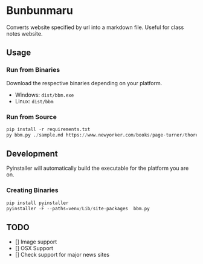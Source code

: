 
# Bunbunmaru

Converts website specified by url into a markdown file. Useful for class notes website.

## Usage

### Run from Binaries
Download the respective binaries depending on your platform.
- Windows: ```dist/bbm.exe```
- Linux: ```dist/bbm```

### Run from Source

```python
pip install -r requirements.txt
py bbm.py ./sample.md https://www.newyorker.com/books/page-turner/thoreau-in-love
```

## Development

Pyinstaller will automatically build the executable for the platform you are on.

### Creating Binaries
```python
pip install pyinstaller
pyinstaller -F --paths=venv/Lib/site-packages  bbm.py
```

## TODO

- [] Image support
- [] OSX Support
- [] Check support for major news sites